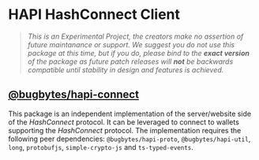 # HAPI HashConnect Client

> *This is an Experimental Project, the creators make no assertion of future 
> maintanance or support.  We suggest you do not use this package at this time, 
> but if you do, please bind to the **exact version** of the package as future 
> patch releases will **not** be backwards compatible until stability in design 
> and features is achieved.*

## [@bugbytes/hapi-connect](https://www.npmjs.com/package/@bugbytes/hapi-connect)

This package is an independent implementation of the server/website side of the 
*HashConnect* protocol.  It can be leveraged to connect to wallets supporting the 
*HashConnect* protocol.  The implementation requires the following peer dependencies:
`@bugbytes/hapi-proto`, `@bugbytes/hapi-util`, `long`, `protobufjs`, `simple-crypto-js` 
and `ts-typed-events`.
